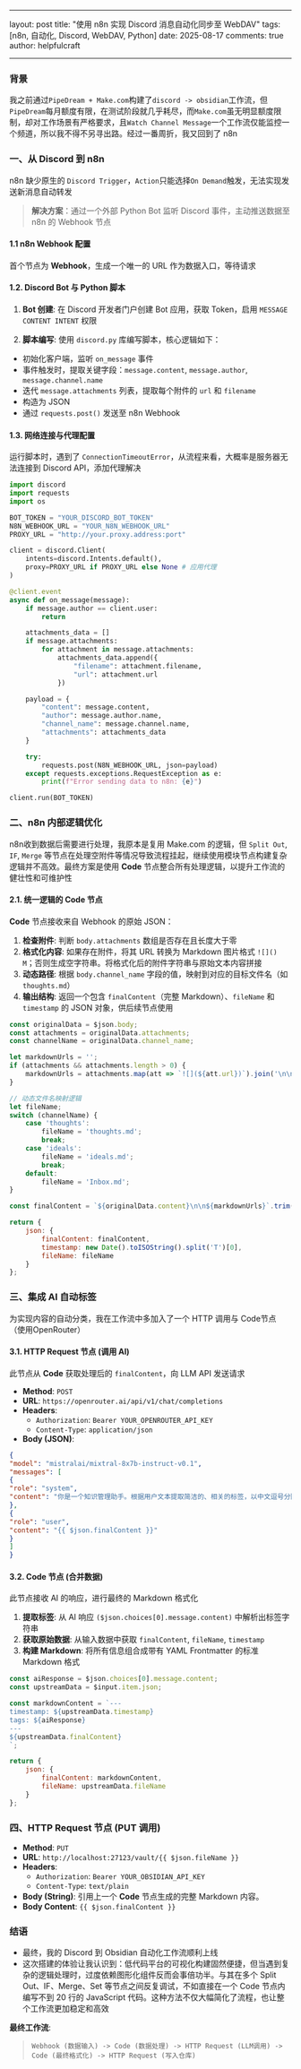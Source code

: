 -----

layout: post
title: "使用 n8n 实现 Discord 消息自动化同步至 WebDAV"
tags: [n8n, 自动化, Discord, WebDAV, Python]
date: 2025-08-17
comments: true
author: helpfulcraft

-----

### 背景

我之前通过`PipeDream + Make.com`构建了`discord -> obsidian`工作流，但`PipeDream`每月额度有限，在测试阶段就几乎耗尽，而`Make.com`虽无明显额度限制，却对工作场景有严格要求，且`Watch Channel Message`一个工作流仅能监控一个频道，所以我不得不另寻出路。经过一番周折，我又回到了 n8n

### 一、从 Discord 到 n8n

n8n 缺少原生的 `Discord Trigger`，`Action`只能选择`On Demand`触发，无法实现发送新消息自动转发

> **解决方案**：通过一个外部 Python Bot 监听 Discord 事件，主动推送数据至 n8n 的 Webhook 节点

#### 1.1 n8n Webhook 配置

首个节点为 **Webhook**，生成一个唯一的 URL 作为数据入口，等待请求

#### 1.2. Discord Bot 与 Python 脚本

1.  **Bot 创建**: 在 Discord 开发者门户创建 Bot 应用，获取 Token，启用 `MESSAGE CONTENT INTENT` 权限

2.  **脚本编写**: 使用 `discord.py` 库编写脚本，核心逻辑如下：

<!-- end list -->

  * 初始化客户端，监听 `on_message` 事件
  * 事件触发时，提取关键字段：`message.content`, `message.author`, `message.channel.name`
  * 迭代 `message.attachments` 列表，提取每个附件的 `url` 和 `filename`
  * 构造为 JSON
  * 通过 `requests.post()` 发送至 n8n Webhook

#### 1.3. 网络连接与代理配置

运行脚本时，遇到了 `ConnectionTimeoutError`，从流程来看，大概率是服务器无法连接到 Discord API，添加代理解决

```python
import discord
import requests
import os

BOT_TOKEN = "YOUR_DISCORD_BOT_TOKEN"
N8N_WEBHOOK_URL = "YOUR_N8N_WEBHOOK_URL"
PROXY_URL = "http://your.proxy.address:port" 

client = discord.Client(
    intents=discord.Intents.default(),
    proxy=PROXY_URL if PROXY_URL else None # 应用代理
)

@client.event
async def on_message(message):
    if message.author == client.user:
        return

    attachments_data = []
    if message.attachments:
        for attachment in message.attachments:
            attachments_data.append({
                "filename": attachment.filename,
                "url": attachment.url
            })

    payload = {
        "content": message.content,
        "author": message.author.name,
        "channel_name": message.channel.name,
        "attachments": attachments_data
    }

    try:
        requests.post(N8N_WEBHOOK_URL, json=payload)
    except requests.exceptions.RequestException as e:
        print(f"Error sending data to n8n: {e}")

client.run(BOT_TOKEN)
```

### 二、n8n 内部逻辑优化

n8n收到数据后需要进行处理，我原本是复用 Make.com 的逻辑，但 `Split Out`, `IF`, `Merge` 等节点在处理空附件等情况导致流程挂起，继续使用模块节点构建复杂逻辑并不高效。最终方案是使用 **Code** 节点整合所有处理逻辑，以提升工作流的健壮性和可维护性

#### 2.1. 统一逻辑的 Code 节点

**Code** 节点接收来自 Webhook 的原始 JSON：

1.  **检查附件**: 判断 `body.attachments` 数组是否存在且长度大于零
2.  **格式化内容**: 如果存在附件，将其 URL 转换为 Markdown 图片格式 `![]() M`；否则生成空字符串。将格式化后的附件字符串与原始文本内容拼接
3.  **动态路径**: 根据 `body.channel_name` 字段的值，映射到对应的目标文件名（如 `thoughts.md`）
4.  **输出结构**: 返回一个包含 `finalContent`（完整 Markdown）、`fileName` 和 `timestamp` 的 JSON 对象，供后续节点使用

```javascript
const originalData = $json.body;
const attachments = originalData.attachments;
const channelName = originalData.channel_name;

let markdownUrls = '';
if (attachments && attachments.length > 0) {
    markdownUrls = attachments.map(att => `![](${att.url})`).join('\n\n');
}

// 动态文件名映射逻辑
let fileName;
switch (channelName) {
    case 'thoughts':
        fileName = 'thoughts.md';
        break;
    case 'ideals':
        fileName = 'ideals.md';
        break;
    default:
        fileName = 'Inbox.md';
}

const finalContent = `${originalData.content}\n\n${markdownUrls}`.trim();

return {
    json: {
        finalContent: finalContent,
        timestamp: new Date().toISOString().split('T')[0],
        fileName: fileName
    }
};
```

### 三、集成 AI 自动标签

为实现内容的自动分类，我在工作流中多加入了一个 HTTP 调用与 Code节点（使用OpenRouter）

#### 3.1. HTTP Request 节点 (调用 AI)

此节点从 **Code** 获取处理后的 `finalContent`，向 LLM API 发送请求

  * **Method**: `POST`
  * **URL**: `https://openrouter.ai/api/v1/chat/completions`
  * **Headers**:
      * `Authorization`: `Bearer YOUR_OPENROUTER_API_KEY`
      * `Content-Type`: `application/json`
  * **Body (JSON)**:


```json
{
"model": "mistralai/mixtral-8x7b-instruct-v0.1",
"messages": [
{
"role": "system",
"content": "你是一个知识管理助手。根据用户文本提取简洁的、相关的标签，以中文逗号分隔，单行纯文本返回。不要包含任何前缀或标点。若无有效标签，返回'未分类'。"
},
{
"role": "user",
"content": "{{ $json.finalContent }}"
}
]
}
```

#### 3.2. Code 节点 (合并数据)

此节点接收 AI 的响应，进行最终的 Markdown 格式化

1.  **提取标签**: 从 AI 响应 `($json.choices[0].message.content)` 中解析出标签字符串
2.  **获取原始数据**: 从输入数据中获取 `finalContent`, `fileName`, `timestamp`
3.  **构建 Markdown**: 将所有信息组合成带有 YAML Frontmatter 的标准 Markdown 格式

```javascript
const aiResponse = $json.choices[0].message.content;
const upstreamData = $input.item.json;

const markdownContent = `---
timestamp: ${upstreamData.timestamp}
tags: ${aiResponse}
---
${upstreamData.finalContent}
`;

return {
    json: {
        finalContent: markdownContent,
        fileName: upstreamData.fileName
    }
};
```

### 四、HTTP Request 节点 (PUT 调用)

  * **Method**: `PUT`
  * **URL**: `http://localhost:27123/vault/{{ $json.fileName }}`
  * **Headers**:
      * `Authorization`: `Bearer YOUR_OBSIDIAN_API_KEY`
      * `Content-Type`: `text/plain`
  * **Body (String)**: 引用上一个 **Code** 节点生成的完整 Markdown 内容。
  * **Body Content**: `{{ $json.finalContent }}`

### 结语

  - 最终，我的 Discord 到 Obsidian 自动化工作流顺利上线
  - 这次搭建的体验让我认识到：低代码平台的可视化构建固然便捷，但当遇到复杂的逻辑处理时，过度依赖图形化组件反而会事倍功半。与其在多个 Split Out、IF、Merge、Set 等节点之间反复调试，不如直接在一个 Code 节点内编写不到 20 行的 JavaScript 代码。这种方法不仅大幅简化了流程，也让整个工作流更加稳定和高效

**最终工作流**:

>`Webhook (数据输入) -> Code (数据处理) -> HTTP Request (LLM调用) -> Code (最终格式化) -> HTTP Request (写入仓库)`
